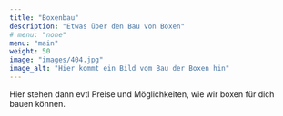 ```yaml
---
title: "Boxenbau"
description: "Etwas über den Bau von Boxen"
# menu: "none"
menu: "main"
weight: 50
image: "images/404.jpg"
image_alt: "Hier kommt ein Bild vom Bau der Boxen hin"
---
```


Hier stehen dann evtl Preise und Möglichkeiten, wie wir boxen für dich bauen können.
